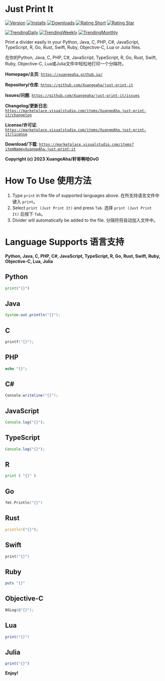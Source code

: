 # Just Print It

[![Version](https://vsmarketplacebadges.dev/version/xuangeaha.just-print-it.svg?&colorB=orange)](https://marketplace.visualstudio.com/items?itemName=xuangeaha.just-print-it) [![Installs](https://vsmarketplacebadges.dev/installs/xuangeaha.just-print-it.svg)](https://marketplace.visualstudio.com/items?itemName=xuangeaha.just-print-it) [![Downloads](https://vsmarketplacebadges.dev/downloads/xuangeaha.just-print-it.svg)](https://marketplace.visualstudio.com/items?itemName=xuangeaha.just-print-it) [![Rating Short](https://vsmarketplacebadges.dev/rating-short/xuangeaha.just-print-it.svg)](https://marketplace.visualstudio.com/items?itemName=xuangeaha.just-print-it) [![Rating Star](https://vsmarketplacebadges.dev/rating-star/xuangeaha.just-print-it.svg)](https://marketplace.visualstudio.com/items?itemName=xuangeaha.just-print-it)

[![TrendingDaily](https://vsmarketplacebadges.dev/trending-daily/xuangeaha.just-print-it.svg?&colorB=blue)](https://marketplace.visualstudio.com/items?itemName=xuangeaha.just-print-it) [![TrendingWeekly](https://vsmarketplacebadges.dev/trending-weekly/xuangeaha.just-print-it.svg?&colorB=blue)](https://marketplace.visualstudio.com/items?itemName=xuangeaha.just-print-it) [![TrendingMonthly](https://vsmarketplacebadges.dev/trending-monthly/xuangeaha.just-print-it.svg?&colorB=blue)](https://marketplace.visualstudio.com/items?itemName=xuangeaha.just-print-it)

Print a divider easily in your Python, Java, C, PHP, C#, JavaScript, TypeScript, R, Go, Rust, Swift, Ruby, Objective-C, Lua or Julia files.

在你的Python, Java, C, PHP, C#, JavaScript, TypeScript, R, Go, Rust, Swift, Ruby, Objective-C, Lua或Julia文件中轻松地打印一个分隔符。

**Homepage/主页**: [`https://xuangeaha.github.io/`](https://xuangeaha.github.io/)

**Repository/仓库**: [`https://github.com/Xuangeaha/just-print-it`](https://github.com/Xuangeaha/just-print-it)

**Issues/问题**: [`https://github.com/Xuangeaha/just-print-it/issues`](https://github.com/Xuangeaha/just-print-it/issues)

**Changelog/更新日志**: [`https://marketplace.visualstudio.com/items/XuangeAha.just-print-it/changelog`](https://marketplace.visualstudio.com/items/XuangeAha.just-print-it/changelog)

**License/许可证**: [`https://marketplace.visualstudio.com/items/XuangeAha.just-print-it/license`](https://marketplace.visualstudio.com/items/XuangeAha.just-print-it/license)

**Download/下载**: [`https://marketplace.visualstudio.com/items?itemName=XuangeAha.just-print-it`](https://marketplace.visualstudio.com/items?itemName=XuangeAha.just-print-it)

**Copyright (c) 2023 XuangeAha/轩哥啊哈OvO**

# How To Use 使用方法

1. Type `print` in the file of supported languages above.  在所支持语言文件中键入 `print`。
2. Select `print (Just Print It)` and press `Tab`.  选择 `print (Just Print It)` 后按下 `Tab`。
3. Divider will automatically be added to the file.  分隔符将自动加入文件中。

# Language Supports 语言支持

**Python, Java, C, PHP, C#, JavaScript, TypeScript, R, Go, Rust, Swift, Ruby, Objective-C, Lua, Julia**

## Python

```python
print("{}")
```

## Java

```java
System.out.println("{}");
```

## C

```c
printf("{}");
```

## PHP

```php
echo "{}";
```

## C#

```csharp
Console.writeline("{}");
```

## JavaScript

```javascript
Console.log("{}");
```

## TypeScript

```typescript
Console.log("{}");
```

## R

```python
print ( "{}" )
```

## Go

```go
fmt.Println("{}")
```

## Rust

```rust
println!("{}");
```

## Swift

```swift
print("{}")
```

## Ruby

```ruby
puts "{}"
```

## Objective-C

```objectivec
NSLog(@"{}");
```

## Lua

```lua
print("{}")
```

## Julia

```julia
print("{}")
```

**Enjoy!**
